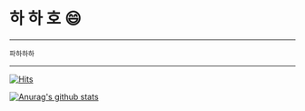 # 하 하 호  😄
* * *

```
파하하하
```
* * *
	
 [![Hits](https://hits.seeyoufarm.com/api/count/incr/badge.svg?url=https%3A%2F%2Fgithub.com%2Fgjbae1212%2Fhit-counter&count_bg=%23EFC7FF&title_bg=%23FFACAC&icon=&icon_color=%23E7E7E7&title=%ED%95%98%ED%95%98&edge_flat=false)](https://hits.seeyoufarm.com)
	
  </div>
  
  [![Anurag's github stats](https://github-readme-stats.vercel.app/api?username=yooseon0225)](https://github.com/anuraghazra/github-readme-stats)

<!--
**yooseon0225/yooseon0225** is a ✨ _special_ ✨ repository because its `README.md` (this file) appears on your GitHub profile.

Here are some ideas to get you started:

- 🔭 I’m currently working on ...
- 🌱 I’m currently learning ...
- 👯 I’m looking to collaborate on ...
- 🤔 I’m looking for help with ...
- 💬 Ask me about ...
- 📫 How to reach me: ...
- 😄 Pronouns: ...
- ⚡ Fun fact: ...
-->
